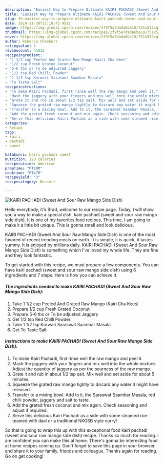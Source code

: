 ```yaml
---
description: "Easiest Way to Prepare Ultimate KAIRI PACHADI (Sweet And Sour Raw Mango Side Dish)"
title: "Easiest Way to Prepare Ultimate KAIRI PACHADI (Sweet And Sour Raw Mango Side Dish)"
slug: 36-easiest-way-to-prepare-ultimate-kairi-pachadi-sweet-and-sour-raw-mango-side-dish
date: 2020-11-30T15:10:43.451Z
image: https://img-global.cpcdn.com/recipes/2f9f5a7dada6be10/751x532cq70/kairi-pachadi-sweet-and-sour-raw-mango-side-dish-recipe-main-photo.jpg
thumbnail: https://img-global.cpcdn.com/recipes/2f9f5a7dada6be10/751x532cq70/kairi-pachadi-sweet-and-sour-raw-mango-side-dish-recipe-main-photo.jpg
cover: https://img-global.cpcdn.com/recipes/2f9f5a7dada6be10/751x532cq70/kairi-pachadi-sweet-and-sour-raw-mango-side-dish-recipe-main-photo.jpg
author: Rebecca Chambers
ratingvalue: 5
reviewcount: 41815
recipeingredient:
- "1 1/2 cup Peeled And Grated Raw Mango Kairi Cha Kees"
- "1/2 cup Fresh Grated Coconut"
- "5-6 tbs or To be adjusted Jaggery"
- "1/2 tsp Red Chilli Powder"
- "1 1/2 tsp Karwari Saraswat Saambar Masala"
- "To Taste Salt"
recipeinstructions:
- "To make Kairi Pachadi, first rinse well the raw mango and peel it."
- "Mash the jaggery with your fingers and mix well into the whole mixture. Adjust the quantity of jaggery as per the sourness of the raw mango."
- "Grate it and rub in about 1/2 tsp salt. Mix well and set aside for about 5 minutes."
- "Squeeze the grated raw mango tightly to discard any water it might have released."
- "Transfer to a mixing bowl. Add to it, the Saraswat Saambar Masala, red chilli powder, jaggery and salt to taste."
- "Add the grated fresh coconut and mix again. Check seasoning and adjust if required."
- "Serve this delicious Kairi Pachadi as a side with some steamed rice teamed with daal or a traditional NKGSB style curry!"
categories:
- Recipe
tags:
- kairi
- pachadi
- sweet

katakunci: kairi pachadi sweet 
nutrition: 120 calories
recipecuisine: American
preptime: "PT10M"
cooktime: "PT47M"
recipeyield: "3"
recipecategory: Dessert

---
```



![KAIRI PACHADI (Sweet And Sour Raw Mango Side Dish)](https://img-global.cpcdn.com/recipes/2f9f5a7dada6be10/751x532cq70/kairi-pachadi-sweet-and-sour-raw-mango-side-dish-recipe-main-photo.jpg)

Hello everybody, it's Brad, welcome to our recipe page. Today, I will show you a way to make a special dish, kairi pachadi (sweet and sour raw mango side dish). It is one of my favorites food recipes. This time, I am going to make it a little bit unique. This is gonna smell and look delicious.



KAIRI PACHADI (Sweet And Sour Raw Mango Side Dish) is one of the most favored of recent trending meals on earth. It is simple, it is quick, it tastes yummy. It is enjoyed by millions daily. KAIRI PACHADI (Sweet And Sour Raw Mango Side Dish) is something which I've loved my whole life. They are fine and they look fantastic.


To get started with this recipe, we must prepare a few components. You can have kairi pachadi (sweet and sour raw mango side dish) using 6 ingredients and 7 steps. Here is how you can achieve it.

<!--inarticleads1-->

##### The ingredients needed to make KAIRI PACHADI (Sweet And Sour Raw Mango Side Dish):

1. Take 1 1/2 cup Peeled And Grated Raw Mango (Kairi Cha Kees)
1. Prepare 1/2 cup Fresh Grated Coconut
1. Prepare 5-6 tbs or To be adjusted Jaggery
1. Get 1/2 tsp Red Chilli Powder
1. Take 1 1/2 tsp Karwari Saraswat Saambar Masala
1. Get To Taste Salt




<!--inarticleads2-->

##### Instructions to make KAIRI PACHADI (Sweet And Sour Raw Mango Side Dish):

1. To make Kairi Pachadi, first rinse well the raw mango and peel it.
1. Mash the jaggery with your fingers and mix well into the whole mixture. Adjust the quantity of jaggery as per the sourness of the raw mango.
1. Grate it and rub in about 1/2 tsp salt. Mix well and set aside for about 5 minutes.
1. Squeeze the grated raw mango tightly to discard any water it might have released.
1. Transfer to a mixing bowl. Add to it, the Saraswat Saambar Masala, red chilli powder, jaggery and salt to taste.
1. Add the grated fresh coconut and mix again. Check seasoning and adjust if required.
1. Serve this delicious Kairi Pachadi as a side with some steamed rice teamed with daal or a traditional NKGSB style curry!




So that is going to wrap this up with this exceptional food kairi pachadi (sweet and sour raw mango side dish) recipe. Thanks so much for reading. I am confident you can make this at home. There's gonna be interesting food at home recipes coming up. Don't forget to save this page in your browser, and share it to your family, friends and colleague. Thanks again for reading. Go on get cooking!
